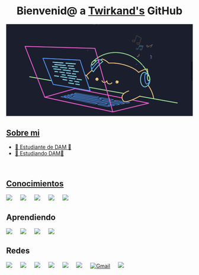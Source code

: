 <div align="center">
<h1 align="center">Bienvenid@ a <a href="https://github.com/Twirkand">Twirkand's</a> GitHub</h1>
</div>
<a href="https://github.com/Twirkand"><img src="IMG/Catt.gif"/>


## Sobre mi

- 💾 Estudiante de DAM 💾        
- 📜 Estudiando DAM📜
<br>

## Conocimientos

<a href="https://www.microsoft.com/es-es/windows" target="blank">
  <img src = "https://img.shields.io/badge/Windows-0078D6?style=flat-square&logoColor=white" target="blank"/></a>
&emsp;
<a href="https://ubuntu.com/" target="blank">
  <img src = "https://img.shields.io/badge/Ubuntu-E95420?style=flat-square&logo=ubuntu&logoColor=white" target="blank"/></a>
&emsp;
<a href="https://linuxmint.com" target="blank">
  <img src = "https://img.shields.io/badge/Linux_Mint-87CF3E?style=flat-square&logo=linux-mint&logoColor=white" target="blank"/></a>
&emsp;
<a href="https://developer.mozilla.org/es/docs/Web/HTML" target="blank">
  <img src = "https://img.shields.io/badge/HTML-239120?style=flat-square&logo=html5&logoColor=white" target="blank"/></a>
&emsp;
<a href="https://developer.mozilla.org/es/docs/Web/CSS" target="blank">
  <img src = "https://img.shields.io/badge/CSS-239120?&style=flat-square&logo=css3&logoColor=white" target="blank"/></a>
  

<br>

## Aprendiendo

<a href="https://developer.mozilla.org/es/docs/Web/JavaScript">
  <img src = "https://img.shields.io/badge/-JavaScript-black?style=flat-square&logo=javascript"/></a>
&emsp;  
<a href="https://www.java.com/">
  <img src = "https://img.shields.io/badge/-Java-007396?style=flat-square&logo=java"/></a>
&emsp;  
<a href="https://www.python.org">
  <img src = "https://img.shields.io/badge/Python-14354C?style=flat-square&logo=python&logoColor=white"/></a>
&emsp;  
<a href="https://isocpp.org">
  <img src = "https://img.shields.io/badge/-C++-007ACC?style=flat-square&logo=cplusplus&logoColor=white"/></a>
&emsp;  

## Redes

<a href="https://www.youtube.com/@Twirkand">
  <img src = "https://img.shields.io/badge/YouTube-FF0000?style=flat-square&logo=youtube&logoColor=white"/></a>
&emsp;  
<a href="x">
  <img src = "https://img.shields.io/badge/Reddit-FF4500?style=flat-square&logo=reddit&logoColor=white"/></a>
&emsp;  
<a href="https://github.com/Twirkand">
  <img src = "https://img.shields.io/badge/-GitHub-181717?style=flat-square&logo=github"/></a>
&emsp;
<a href="https://www.instagram.com/1_am_nauchi/">
  <img src = "https://img.shields.io/badge/Instagram-E4405F?style=flat-square&logo=instagram&logoColor=white"/></a>
&emsp;  
<a href="https://x.com/Twirkand">
  <img src = "https://img.shields.io/badge/Twitter-1DA1F2?style=flat-square&logo=twitter&logoColor=white"/></a>
&emsp;  
<a href="https://t.me/Twirkand">
  <img src = "https://img.shields.io/badge/Telegram-2CA5E0?style=flat-square&logo=telegram&logoColor=white"/></a>
&emsp;  
<a href="mailto:ari.09.tt@gmail.com">
  <img src="https://img.shields.io/badge/Gmail-D14836?style=flat-square&logo=gmail&logoColor=white" alt="Gmail"/></a>
&emsp;  
<a href="https://steamcommunity.com/id/Twirkand">
  <img src = "https://img.shields.io/badge/Steam-000000?style=flat-square&logo=steam&logoColor=white"/></a>

